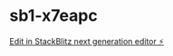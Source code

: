 # sb1-x7eapc

[Edit in StackBlitz next generation editor ⚡️](https://stackblitz.com/~/github.com/Aguilar234g/sb1-x7eapc)